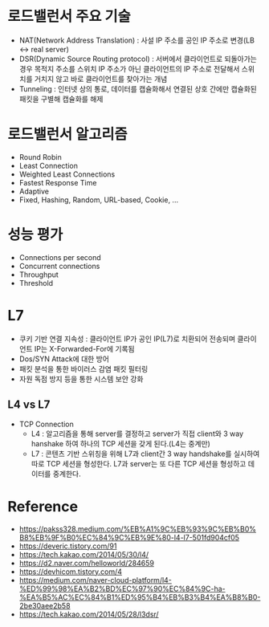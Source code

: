 # 로드밸런서 주요 기술

* NAT(Network Address Translation) : 사설 IP 주소를 공인 IP 주소로 변경(LB <-> real server)
* DSR(Dynamic Source Routing protocol) : 서버에서 클라이언트로 되돌아가는 경우 목적지 주소를 스위치 IP 주소가 아닌 클라이언트의 IP 주소로 전달해서 스위치를 거치지 않고 바로 클라이언트를 찾아가는 개념
* Tunneling : 인터넷 상의 통로, 데이터를 캡슐화해서 연결된 상호 간에만 캡슐화된 패킷을 구별해 캡슐화를 해제

# 로드밸런서 알고리즘

* Round Robin
* Least Connection
* Weighted Least Connections
* Fastest Response Time
* Adaptive
* Fixed, Hashing, Random, URL-based, Cookie, ...

# 성능 평가

* Connections per second
* Concurrent connections
* Throughput
* Threshold

# L7

* 쿠키 기반 연결 지속성 : 클라이언트 IP가 공인 IP(L7)로 치환되어 전송되며 클라이언트 IP는 X-Forwarded-For에 기록됨
* Dos/SYN Attack에 대한 방어
* 패킷 분석을 통한 바이러스 감염 패킷 필터링
* 자원 독점 방지 등을 통한 시스템 보안 강화

## L4 vs L7

* TCP Connection
  * L4 : 알고리즘을 통해 server를 결정하고 server가 직접 client와 3 way hanshake 하여 하나의 TCP 세션을 갖게 된다.(L4는 중계만)
  * L7 : 콘텐츠 기반 스위칭을 위해 L7과 client간 3 way handshake를 실시하여 따로 TCP 세션을 형성한다. L7과 server는 또 다른 TCP 세션을 형성하고 데이터를 중계한다.

# Reference

* <https://pakss328.medium.com/%EB%A1%9C%EB%93%9C%EB%B0%B8%EB%9F%B0%EC%84%9C%EB%9E%80-l4-l7-501fd904cf05>
* <https://deveric.tistory.com/91>
* <https://tech.kakao.com/2014/05/30/l4/>
* <https://d2.naver.com/helloworld/284659>
* <https://devhicom.tistory.com/4>
* <https://medium.com/naver-cloud-platform/l4-%ED%99%98%EA%B2%BD%EC%97%90%EC%84%9C-ha-%EA%B5%AC%EC%84%B1%ED%95%B4%EB%B3%B4%EA%B8%B0-2be30aee2b58>
* <https://tech.kakao.com/2014/05/28/l3dsr/>
